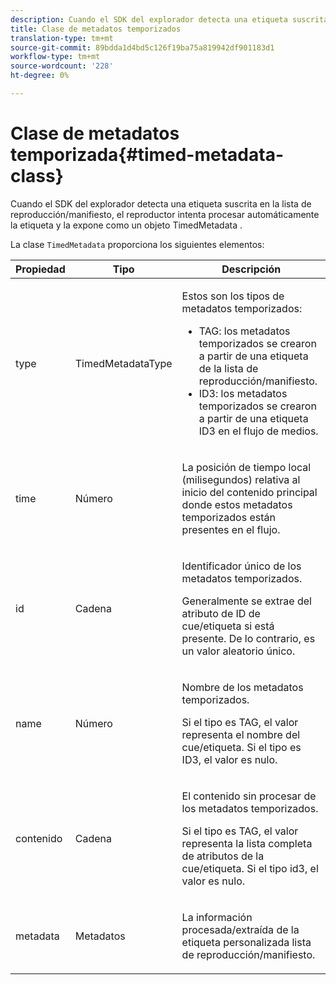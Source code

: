 ```yaml
---
description: Cuando el SDK del explorador detecta una etiqueta suscrita en la lista de reproducción/manifiesto, el reproductor intenta procesar automáticamente la etiqueta y la expone como un objeto TimedMetadata .
title: Clase de metadatos temporizados
translation-type: tm+mt
source-git-commit: 89bdda1d4bd5c126f19ba75a819942df901183d1
workflow-type: tm+mt
source-wordcount: '228'
ht-degree: 0%

---
```



# Clase de metadatos temporizada{#timed-metadata-class}

Cuando el SDK del explorador detecta una etiqueta suscrita en la lista de reproducción/manifiesto, el reproductor intenta procesar automáticamente la etiqueta y la expone como un objeto TimedMetadata .

La clase `TimedMetadata` proporciona los siguientes elementos:

<table id="table_5827A0626EDC45F68DC3E7644F3EFF69"> 
 <thead> 
  <tr> 
   <th colname="col1" class="entry"> Propiedad </th> 
   <th colname="col02" class="entry"> Tipo </th> 
   <th colname="col2" class="entry"> Descripción </th> 
  </tr>
 </thead>
 <tbody> 
  <tr> 
   <td colname="col1"> <p>type </p> </td> 
   <td colname="col02"> <p><span class="codeph"> TimedMetadataType</span> </p> </td> 
   <td colname="col2"> <p>Estos son los tipos de metadatos temporizados: 
     <ul id="ul_E79C375A54C64BF09A927EE8983E98E3"> 
      <li id="li_F1907521CDBE47E282A87AF0A7A1477A">TAG: los metadatos temporizados se crearon a partir de una etiqueta de la lista de reproducción/manifiesto. </li> 
      <li id="li_5B0C0B0F247144709F86E6654A5AB500">ID3: los metadatos temporizados se crearon a partir de una etiqueta ID3 en el flujo de medios. </li> 
     </ul> </p> </td> 
  </tr> 
  <tr> 
   <td colname="col1"> <p>time </p> </td> 
   <td colname="col02"> <p>Número </p> </td> 
   <td colname="col2"> <p>La posición de tiempo local (milisegundos) relativa al inicio del contenido principal donde estos metadatos temporizados están presentes en el flujo. </p> </td> 
  </tr> 
  <tr> 
   <td colname="col1"> <p>id </p> </td> 
   <td colname="col02"> <p>Cadena </p> </td> 
   <td colname="col2"> <p>Identificador único de los metadatos temporizados. </p> <p>Generalmente se extrae del atributo de ID de cue/etiqueta si está presente. De lo contrario, es un valor aleatorio único. </p> </td> 
  </tr> 
  <tr> 
   <td colname="col1"> <p>name </p> </td> 
   <td colname="col02"> <p>Número </p> </td> 
   <td colname="col2"> <p>Nombre de los metadatos temporizados. </p> <p>Si el tipo es TAG, el valor representa el nombre del cue/etiqueta. Si el tipo es ID3, el valor es nulo. </p> </td> 
  </tr> 
  <tr> 
   <td colname="col1"> <p>contenido </p> </td> 
   <td colname="col02"> <p>Cadena </p> </td> 
   <td colname="col2"> <p>El contenido sin procesar de los metadatos temporizados. </p> <p>Si el tipo es TAG, el valor representa la lista completa de atributos de la cue/etiqueta. Si el tipo id3, el valor es nulo. </p> </td> 
  </tr> 
  <tr> 
   <td colname="col1"> <p>metadata </p> </td> 
   <td colname="col02"> <p><span class="codeph"> Metadatos</span> </p> </td> 
   <td colname="col2"> <p>La información procesada/extraída de la etiqueta personalizada lista de reproducción/manifiesto. </p> </td> 
  </tr> 
 </tbody> 
</table>

